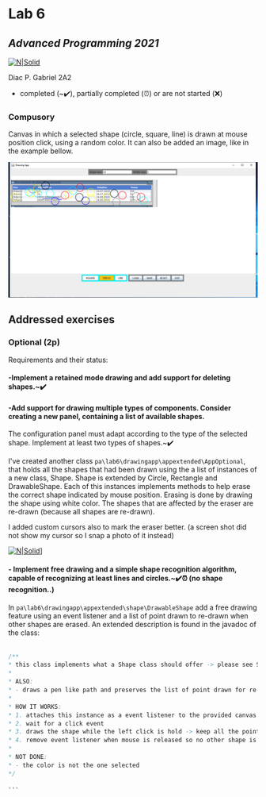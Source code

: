 
# Lab 6
## _Advanced Programming 2021_
[![N|Solid](https://plati-taxe.uaic.ro/img/logo-retina1.png)](https://www.info.uaic.ro/)

Diac P. Gabriel
2A2

- completed (~✔️), partially completed (⏰) or are not started (❌)
  
### Compusory
Canvas in which a selected shape (circle, square, line) is drawn at mouse position click, using a random color. It can also be added an image, like in the example bellow.

[![N|Solid](https://github.com/gabidiac11/programare-avansata/blob/main/PA_6/exemplu.PNG)](https://github.com/gabidiac11/programare-avansata/blob/main/PA_6/exemplu.PNG)


## Addressed exercises 
### Optional (2p) 

Requirements and their status:

 #### -Implement a retained mode drawing and add support for deleting shapes.~✔️ 
 #### -Add support for drawing multiple types of components. Consider creating a new panel, containing a list of available shapes.
The configuration panel must adapt according to the type of the selected shape. Implement at least two types of shapes.~✔️ 

 I've created another class `pa\lab6\drawingapp\appextended\AppOptional`, that holds all the shapes that had been drawn using the a list of instances of a new class, Shape. Shape is extended by Circle, Rectangle and DrawableShape. Each of this instances implements methods to help erase the correct shape indicated by mouse position. Erasing is done by drawing the shape using white color.  The shapes that are affected by the eraser are re-drawn (because all shapes are re-drawn).
 
 
 I added custom cursors also to mark the eraser better. (a screen shot did not show my cursor so I snap a photo of it instead)

[![N|Solid](https://plati-taxe.uaic.ro/img/logo-retina1.png)](https://github.com/gabidiac11/programare-avansata/blob/main/PA_6/IMG_20210401_011011.jpg)]



   #### - Implement free drawing and a simple shape recognition algorithm, capable of recognizing at least lines and circles.~✔️⏰ (no shape recognition..)
   
   In `pa\lab6\drawingapp\appextended\shape\DrawableShape` add a free drawing feature using an event listener and a list of point drawn to re-drawn when other shapes are erased. An extended description is found in the javadoc of the class:
   
   ````java
   
   /**
   * this class implements what a Shape class should offer -> please see Shape class wiki comments
   *
   * ALSO:
   * - draws a pen like path and preserves the list of point drawn for re-drawing at need
   *
   * HOW IT WORKS:
   * 1. attaches this instance as a event listener to the provided canvas
   * 2. wait for a click event
   * 3. draws the shape while the left click is hold -> keep all the point drawn
   * 4. remove event listener when mouse is released so no other shape is draw by this instance !!
   *
   * NOT DONE:
   * - the color is not the one selected
   */
 
 ```
